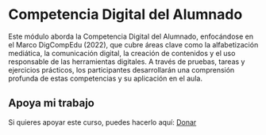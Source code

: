 # Competencia Digital del Alumnado
Este módulo aborda la Competencia Digital del Alumnado, enfocándose en el Marco DigCompEdu (2022), que cubre áreas clave como la alfabetización mediática, la comunicación digital, la creación de contenidos y el uso responsable de las herramientas digitales. A través de pruebas, tareas y ejercicios prácticos, los participantes desarrollarán una comprensión profunda de estas competencias y su aplicación en el aula.

## Apoya mi trabajo
Si quieres apoyar este curso, puedes hacerlo aquí: [Donar](https://paypal.me/eriksenwolf?locale.x=es_ES&country.x=ES)
